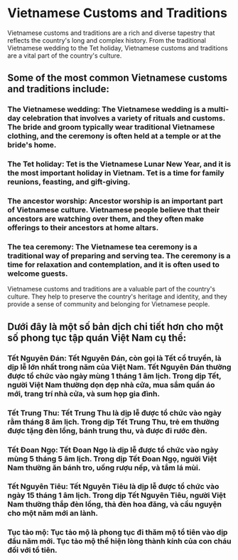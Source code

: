 # Vietnamese Customs and Traditions

Vietnamese customs and traditions are a rich and diverse tapestry that reflects the country's long and complex history. From the traditional Vietnamese wedding to the Tet holiday, Vietnamese customs and traditions are a vital part of the country's culture.

## Some of the most common Vietnamese customs and traditions include:

### The Vietnamese wedding: The Vietnamese wedding is a multi-day celebration that involves a variety of rituals and customs. The bride and groom typically wear traditional Vietnamese clothing, and the ceremony is often held at a temple or at the bride's home.

### The Tet holiday: Tet is the Vietnamese Lunar New Year, and it is the most important holiday in Vietnam. Tet is a time for family reunions, feasting, and gift-giving.

### The ancestor worship: Ancestor worship is an important part of Vietnamese culture. Vietnamese people believe that their ancestors are watching over them, and they often make offerings to their ancestors at home altars.

### The tea ceremony: The Vietnamese tea ceremony is a traditional way of preparing and serving tea. The ceremony is a time for relaxation and contemplation, and it is often used to welcome guests.

Vietnamese customs and traditions are a valuable part of the country's culture. They help to preserve the country's heritage and identity, and they provide a sense of community and belonging for Vietnamese people.

## Dưới đây là một số bản dịch chi tiết hơn cho một số phong tục tập quán Việt Nam cụ thể:

### Tết Nguyên Đán: Tết Nguyên Đán, còn gọi là Tết cổ truyền, là dịp lễ lớn nhất trong năm của Việt Nam. Tết Nguyên Đán thường được tổ chức vào ngày mùng 1 tháng 1 âm lịch. Trong dịp Tết, người Việt Nam thường dọn dẹp nhà cửa, mua sắm quần áo mới, trang trí nhà cửa, và sum họp gia đình.

### Tết Trung Thu: Tết Trung Thu là dịp lễ được tổ chức vào ngày rằm tháng 8 âm lịch. Trong dịp Tết Trung Thu, trẻ em thường được tặng đèn lồng, bánh trung thu, và được đi rước đèn.

### Tết Đoan Ngọ: Tết Đoan Ngọ là dịp lễ được tổ chức vào ngày mùng 5 tháng 5 âm lịch. Trong dịp Tết Đoan Ngọ, người Việt Nam thường ăn bánh tro, uống rượu nếp, và tắm lá mùi.

### Tết Nguyên Tiêu: Tết Nguyên Tiêu là dịp lễ được tổ chức vào ngày 15 tháng 1 âm lịch. Trong dịp Tết Nguyên Tiêu, người Việt Nam thường thắp đèn lồng, thả đèn hoa đăng, và cầu nguyện cho một năm mới an lành.

### Tục tảo mộ: Tục tảo mộ là phong tục đi thăm mộ tổ tiên vào dịp đầu năm mới. Tục tảo mộ thể hiện lòng thành kính của con cháu đối với tổ tiên.